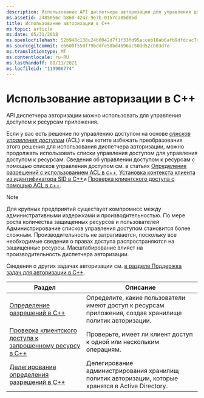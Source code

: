 ```yaml
---
description: Использование API диспетчера авторизации для управления доступом к ресурсам приложения.
ms.assetid: 2485056c-b860-4247-9e7b-0157ca85d05d
title: Использование авторизации в C++
ms.topic: article
ms.date: 05/31/2018
ms.openlocfilehash: 52b948c138c24b0042d7f1f33fd95acceb18ab6afb9dfdcac7db2b61127fbc41
ms.sourcegitcommit: e6600f550f79bddfe58bd4696ac50dd52cb03d7e
ms.translationtype: MT
ms.contentlocale: ru-RU
ms.lasthandoff: 08/11/2021
ms.locfileid: "119906774"
---
```

# <a name="using-authorization-in-c"></a>Использование авторизации в C++

API диспетчера авторизации можно использовать для управления доступом к ресурсам приложения.

Если у вас есть решение по управлению доступом на основе [*списков управления доступом*](/windows/desktop/SecGloss/a-gly) (ACL) и вы хотите избежать преобразования этого решения для использования диспетчера авторизации, можно продолжать использовать списки управления доступом для управления доступом к ресурсам. Сведения об управлении доступом к ресурсам с помощью списков управления доступом см. в статьях [Определение разрешений с использованием ACL в c++](defining-permissions-with-acls-in-c--.md), [Установка контекста клиента из идентификатора SID в C++](establishing-a-client-context-from-a-sid-in-c--.md)и [Проверка клиентского доступа с помощью ACL в c++](verifying-client-access-with-acls-in-c--.md).

> [!Note]  
> Для крупных предприятий существует компромисс между административными издержками и производительностью. По мере роста количества защищенных ресурсов и пользователей Администрирование списков управления доступом становится более сложным. Производительность не затрагивается, поскольку все необходимые сведения о правах доступа распространяются на защищенные ресурсы. Масштабирование влияет на производительность диспетчера авторизации.

 

Сведения о других задачах авторизации см. [в разделе Поддержка задач для авторизации в C++](supporting-tasks-for-authorization-in-c--.md).



| Раздел                                                                                                                | Описание                                                                                              |
|----------------------------------------------------------------------------------------------------------------------|----------------------------------------------------------------------------------------------------------|
| [Определение разрешений в C++](defining-permissions-in-c--.md)                                                       | Определите, какие пользователи имеют доступ к ресурсам приложения, создав хранилище политик авторизации. |
| [Проверка клиентского доступа к запрошенному ресурсу в C++](verifying-client-access-to-a-requested-resource-in-c--.md) | Проверьте, имеет ли клиент доступ к одной или нескольким операциям.                                           |
| [Делегирование определения разрешений в C++](delegating-the-defining-of-permissions-in-c--.md)                   | Делегирование администрирования хранилищ политик авторизации, которые хранятся в Active Directory.          |



 

 

 
